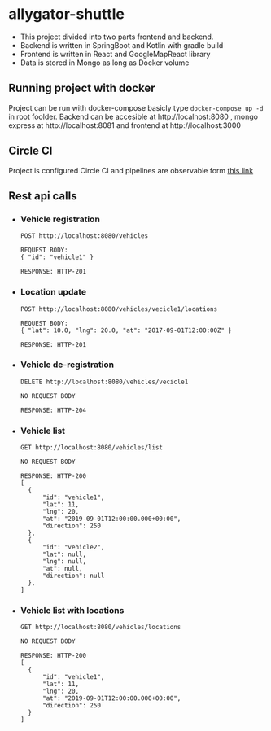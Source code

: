 # allygator-shuttle

- This project divided into two parts frontend and backend. 
- Backend is written in SpringBoot and Kotlin with gradle build
- Frontend is written in React and GoogleMapReact library
- Data is stored in Mongo as long as Docker volume


## Running project with docker
Project can be run with docker-compose basicly type `docker-compose up -d` in root foolder. Backend can be accesible at http://localhost:8080 , mongo express at http://localhost:8081 and frontend at http://localhost:3000

## Circle CI
Project is configured Circle CI and pipelines are observable form [this link](https://app.circleci.com/pipelines/github/doguskucukgode/allygator-shuttle?branch=master)
 
## Rest api calls
- ### Vehicle registration
  `POST http://localhost:8080/vehicles`

  ```
  REQUEST BODY:
  { "id": "vehicle1" }
  ```
  ```
  RESPONSE: HTTP-201
  ```

- ### Location update
  `POST http://localhost:8080/vehicles/vecicle1/locations`
  ```
  REQUEST BODY:
  { "lat": 10.0, "lng": 20.0, "at": "2017-09-01T12:00:00Z" }
  ```
  
  ```
  RESPONSE: HTTP-201
  ```
 
- ### Vehicle de-registration
  `DELETE http://localhost:8080/vehicles/vecicle1`
  ```
  NO REQUEST BODY
  ```
   
  ```
  RESPONSE: HTTP-204
  ```
 
- ### Vehicle list
  `GET http://localhost:8080/vehicles/list`
  ```
  NO REQUEST BODY
  ```
  
  ```
  RESPONSE: HTTP-200
  [
    {
        "id": "vehicle1",
        "lat": 11,
        "lng": 20,
        "at": "2019-09-01T12:00:00.000+00:00",
        "direction": 250
    },
    {
        "id": "vehicle2",
        "lat": null,
        "lng": null,
        "at": null,
        "direction": null
    },
  ]
  ```
  
 - ### Vehicle list with locations
   `GET http://localhost:8080/vehicles/locations`
   ```
   NO REQUEST BODY
   ```

   ```
   RESPONSE: HTTP-200
   [
     {
         "id": "vehicle1",
         "lat": 11,
         "lng": 20,
         "at": "2019-09-01T12:00:00.000+00:00",
         "direction": 250
     }
   ]
   ```

 
 
